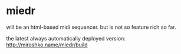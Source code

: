 miedr
=====

will be an html-based midi sequencer. but is not so feature rich so far.

the latest always automatically deployed version: http://miroshko.name/miedr/build
